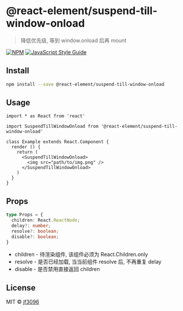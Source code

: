 # @react-element/suspend-till-window-onload

> 降低优先级, 等到 window.onload 后再 mount

[![NPM](https://img.shields.io/npm/v/@react-element/suspend-till-window-onload.svg)](https://www.npmjs.com/package/@react-element/suspend-till-window-onload) [![JavaScript Style Guide](https://img.shields.io/badge/code_style-standard-brightgreen.svg)](https://standardjs.com)

## Install

```bash
npm install --save @react-element/suspend-till-window-onload
```

## Usage

```tsx
import * as React from 'react'

import SuspendTillWindowOnload from '@react-element/suspend-till-window-onload'

class Example extends React.Component {
  render () {
    return (
      <SuspendTillWindowOnload>
        <img src="path/to/img.png" />
      </SuspendTillWindowOnload>
    )
  }
}
```

## Props

```ts
type Props = {
  children: React.ReactNode;
  delay?: number;
  resolve?: boolean;
  disable?: boolean;
}
```

- children - 待渲染组件, 该组件必须为 React.Children.only
- resolve - 是否已经加载, 当当前组件 resolve 后, 不再重复 delay
- disable - 是否禁用直接返回 children

## License

MIT © [jf3096](https://github.com/jf3096)
